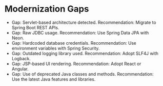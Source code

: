 # Modernization Gaps

- Gap: Servlet-based architecture detected. Recommendation: Migrate to Spring Boot REST APIs.
- Gap: Raw JDBC usage. Recommendation: Use Spring Data JPA with Neon.
- Gap: Hardcoded database credentials. Recommendation: Use environment variables with Spring Security.
- Gap: Outdated logging library used. Recommendation: Adopt SLF4J with Logback.
- Gap: JSP-based UI rendering. Recommendation: Adopt React or Angular.
- Gap: Use of deprecated Java classes and methods. Recommendation: Use the latest Java features and libraries.
